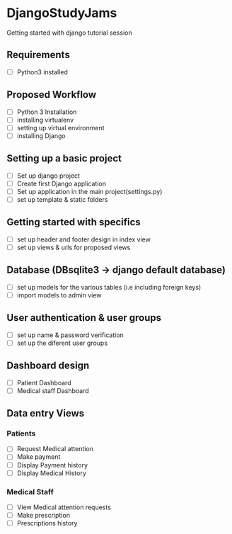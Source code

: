 # DjangoStudyJams
Getting started with django tutorial session
## Requirements
- [ ] Python3 installed 
## Proposed Workflow
- [ ] Python 3 Installation
- [ ] installing virtualenv 
- [ ] setting up virtual environment
- [ ] installing Django 
## Setting up a basic project
- [ ] Set up django project 
- [ ] Create first Django application 
- [ ] Set up application in the main project(settings.py)
- [ ] set up template & static folders
## Getting started with specifics 
- [ ] set up header and footer design in index view 
- [ ] set up views & urls for proposed views 
## Database (DBsqlite3 -> django default database)
- [ ] set up models for the various tables (i.e including foreign keys)
- [ ] import models to admin view 
## User authentication & user groups 
- [ ] set up name & password verification 
- [ ] set up the diferent user groups 
## Dashboard design 
- [ ] Patient Dashboard 
- [ ] Medical staff Dashboard 
## Data entry Views 
### Patients 
- [ ] Request Medical attention 
- [ ] Make payment 
- [ ] Display Payment history 
- [ ] Display Medical History 
### Medical Staff 
- [ ] View Medical attention requests 
- [ ] Make prescription 
- [ ] Prescriptions history 
